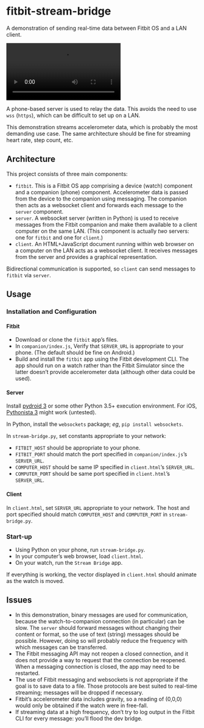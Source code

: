 # fitbit-stream-bridge
A demonstration of sending real-time data between Fitbit OS and a LAN client.

![Image](stream-bridge.mp4 "Preview")

A phone-based server is used to relay the data. This avoids the need to use `wss` (`https`), which can be difficult to set up on a LAN.

This demonstration streams accelerometer data, which is probably the most demanding use case. The same architecture should be fine for streaming heart rate, step count, etc.
## Architecture
This project consists of three main components:
* `fitbit`. This is a Fitbit OS app comprising a device (watch) component and a companion (phone) component. Accelerometer data is passed from the device to the companion using messaging. The companion then acts as a websocket client and forwards each message to the `server` component.
* `server`. A websocket server (written in Python) is used to receive messages from the Fitbit companion and make them available to a client computer on the same LAN. (This component is actually *two* servers: one for `fitbit` and one for `client`.)
* `client`. An HTML+JavaScript document running within web browser on a computer on the LAN acts as a websocket client. It receives messages from the server and provides a graphical representation.

Bidirectional communication is supported, so `client` can send messages to `fitbit` via `server`.

## Usage
### Installation and Configuration
#### Fitbit
* Download or clone the `fitbit` app’s files.
* In `companion/index.js`, Verify that `SERVER_URL` is appropriate to your phone. (The default should be fine on Android.)
* Build and install the `fitbit` app using the Fitbit development CLI. The app should run on a watch rather than the Fitbit Simulator since the latter doesn’t provide accelerometer data (although other data could be used).
#### Server
Install [pydroid 3](https://play.google.com/store/apps/details?id=ru.iiec.pydroid3) or some other Python 3.5+ execution environment. For iOS, [Pythonista 3](http://omz-software.com/pythonista/index.html) might work (untested).

In Python, install the `websockets` package; *eg*, `pip install websockets`.

In `stream-bridge.py`, set constants appropriate to your network:
* `FITBIT_HOST` should be appropriate to your phone.
* `FITBIT_PORT` should match the port specified in `companion/index.js`’s `SERVER_URL`.
* `COMPUTER_HOST` should be same IP specified in `client.html`’s `SERVER_URL`.
* `COMPUTER_PORT` should be same port specified in `client.html`’s `SERVER_URL`.

#### Client

In `client.html`, set `SERVER_URL` appropriate to your network. The host and port specified should match `COMPUTER_HOST` and `COMPUTER_PORT` in `stream-bridge.py`.

### Start-up
* Using Python on your phone, run `stream-bridge.py`.
* In your computer’s web browser, load `client.html`.
* On your watch, run the `Stream Bridge` app.

If everything is working, the vector displayed in `client.html` should animate as the watch is moved.
## Issues
* In this demonstration, binary messages are used for communication, because the watch-to-companion connection (in particular) can be slow. The `server` should forward messages without changing their content or format, so the use of text (string) messages should be possible. However, doing so will probably reduce the frequency with which messages can be transferred.
* The Fitbit messaging API may not reopen a closed connection, and it does not provide a way to request that the connection be reopened. When a messaging connection is closed, the app may need to be restarted.
* The use of Fitbit messaging and websockets is not appropriate if the goal is to save data to a file. Those protocols are best suited to real-time streaming; messages will be dropped if necessary.
* Fitbit’s accelerometer data includes gravity, so a reading of (0,0,0) would only be obtained if the watch were in free-fall.
* If streaming data at a high frequency, don’t try to log output in the Fitbit CLI for every message: you’ll flood the dev bridge.